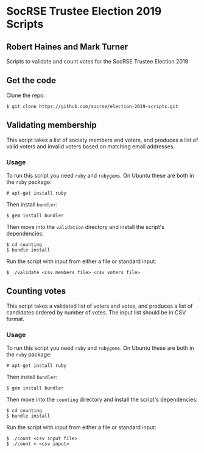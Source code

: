 # SocRSE Trustee Election 2019 Scripts
## Robert Haines and Mark Turner

Scripts to validate and count votes for the SocRSE Trustee Election 2019

## Get the code

Clone the repo:

```shell
$ git clone https://github.com/socrse/election-2019-scripts.git
```

## Validating membership

This script takes a list of society members and voters, and produces a list of valid voters and invalid voters based on matching email addresses.

### Usage

To run this script you need `ruby` and `rubygems`. On Ubuntu these are both in the `ruby` package:

```shell
# apt-get install ruby
```

Then install `bundler`:

```shell
$ gem install bundler
```

Then move into the `validation` directory and install the script's dependencies:

```shell
$ cd counting
$ bundle install
```

Run the script with input from either a file or standard input:

```shell
$ ./validate <csv members file> <csv voters file>
```

## Counting votes

This script takes a validated list of voters and votes, and produces a list of candidates ordered by number of votes. The input list should be in CSV format.

### Usage

To run this script you need `ruby` and `rubygems`. On Ubuntu these are both in the `ruby` package:

```shell
# apt-get install ruby
```

Then install `bundler`:

```shell
$ gem install bundler
```

Then move into the `counting` directory and install the script's dependencies:

```shell
$ cd counting
$ bundle install
```

Run the script with input from either a file or standard input:

```shell
$ ./count <csv input file>
$ ./count < <csv input>
```
